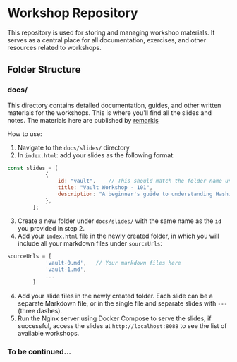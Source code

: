 # Workshop Repository

This repository is used for storing and managing workshop materials. It serves as a central place for all documentation, exercises, and other resources related to workshops.

## Folder Structure

### docs/ 
This directory contains detailed documentation, guides, and other written materials for the workshops. This is where you'll find all the slides and notes. The materials here are published by [remarkjs](https://github.com/remarkjs/remark)

How to use:
1. Navigate to the `docs/slides/` directory
2. In `index.html`: add your slides as the following format:

```js
const slides = [
            {
                id: "vault",    // This should match the folder name under `docs/slides/`
                title: "Vault Workshop - 101",
                description: "A beginner's guide to understanding HashiCorp Vault."
            },
        ];
```
3. Create a new folder under `docs/slides/` with the same name as the `id` you provided in step 2.
4. Add your `index.html` file in the newly created folder, in which you will include all your markdown files under `sourceUrls`:
```js
sourceUrls = [
            'vault-0.md',   // Your markdown files here
            'vault-1.md',
            ...
        ]
```
4. Add your slide files in the newly created folder. Each slide can be a separate Markdown file, or in the single file and separate slides with `---` (three dashes).
5. Run the Nginx server using Docker Compose to serve the slides, if successful, access the slides at `http://localhost:8088` to see the list of available workshops.

### To be continued...
